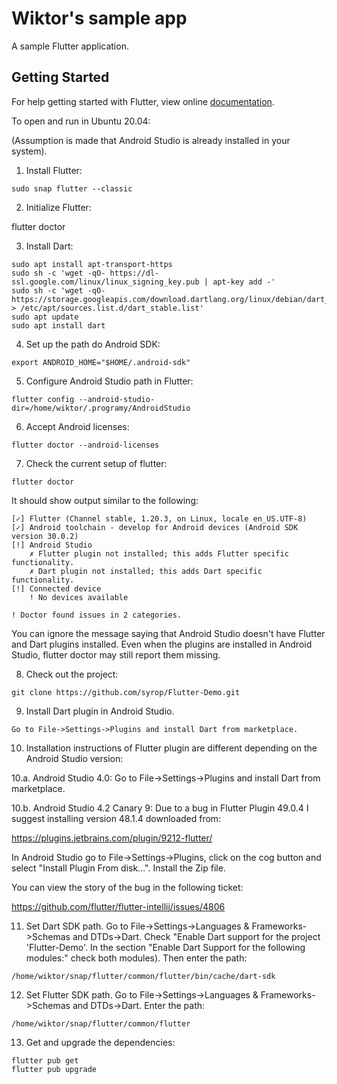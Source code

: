 # Wiktor's sample app

A sample Flutter application.

## Getting Started

For help getting started with Flutter, view online
[documentation](https://flutter.io/).

To open and run in Ubuntu 20.04:

(Assumption is made that Android Studio is already installed in your system).

1. Install Flutter: 

```
sudo snap flutter --classic
```

2. Initialize Flutter:

flutter doctor

3. Install Dart:

```
sudo apt install apt-transport-https
sudo sh -c 'wget -qO- https://dl-ssl.google.com/linux/linux_signing_key.pub | apt-key add -'
sudo sh -c 'wget -qO- https://storage.googleapis.com/download.dartlang.org/linux/debian/dart_stable.list > /etc/apt/sources.list.d/dart_stable.list'
sudo apt update
sudo apt install dart
```

4. Set up the path do Android SDK:

```
export ANDROID_HOME="$HOME/.android-sdk"
```

5. Configure Android Studio path in Flutter:

```
flutter config --android-studio-dir=/home/wiktor/.programy/AndroidStudio
```

6. Accept Android licenses:

```
flutter doctor --android-licenses
```

7. Check the current setup of flutter:

```
flutter doctor
```

It should show output similar to the following:

```
[✓] Flutter (Channel stable, 1.20.3, on Linux, locale en_US.UTF-8)
[✓] Android toolchain - develop for Android devices (Android SDK version 30.0.2)
[!] Android Studio
    ✗ Flutter plugin not installed; this adds Flutter specific functionality.
    ✗ Dart plugin not installed; this adds Dart specific functionality.
[!] Connected device
    ! No devices available

! Doctor found issues in 2 categories.
```

You can ignore the message saying that Android Studio doesn't have Flutter and Dart plugins installed. Even when the plugins are installed in Android Studio, flutter doctor may still report them missing.

8. Check out the project:

```
git clone https://github.com/syrop/Flutter-Demo.git
```

9. Install Dart plugin in Android Studio.

```
Go to File->Settings->Plugins and install Dart from marketplace.
```

10. Installation instructions of Flutter plugin are different depending on the Android Studio version:

10.a. Android Studio 4.0: Go to File->Settings->Plugins and install Dart from marketplace.

10.b. Android Studio 4.2 Canary 9: Due to a bug in Flutter Plugin 49.0.4 I suggest installing version 48.1.4 downloaded from:

https://plugins.jetbrains.com/plugin/9212-flutter/

In Android Studio go to File->Settings->Plugins, click on the cog button and select "Install Plugin From disk...". Install the Zip file.

You can view the story of the bug in the following ticket:

https://github.com/flutter/flutter-intellij/issues/4806

11. Set Dart SDK path. Go to File->Settings->Languages & Frameworks->Schemas and DTDs->Dart. Check "Enable Dart support for the project 'Flutter-Demo'. In the section "Enable Dart Support for the following modules:" check both modules). Then enter the path:

```
/home/wiktor/snap/flutter/common/flutter/bin/cache/dart-sdk
```

12. Set Flutter SDK path. Go to File->Settings->Languages & Frameworks->Schemas and DTDs->Dart. Enter the path:

```
/home/wiktor/snap/flutter/common/flutter
```

13. Get and upgrade the dependencies:

```
flutter pub get
flutter pub upgrade
```

